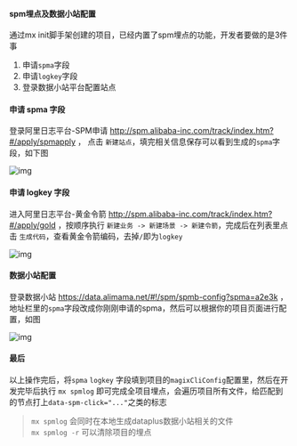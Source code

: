 

#### spm埋点及数据小站配置
通过mx init脚手架创建的项目，已经内置了spm埋点的功能，开发者要做的是3件事

1. 申请`spma`字段
2. 申请`logkey`字段
3. 登录数据小站平台配置站点


#### 申请 spma 字段
登录阿里日志平台-SPM申请 http://spm.alibaba-inc.com/track/index.htm?#/apply/spmapply ， 点击 `新建站点`，填完相关信息保存可以看到生成的`spma`字段，如下图 

![img](https://img.alicdn.com/tfs/TB1ECsdvBjTBKNjSZFDXXbVgVXa-1274-426.png)


#### 申请 logkey 字段
进入阿里日志平台-黄金令箭 http://spm.alibaba-inc.com/track/index.htm?#/apply/gold ，按顺序执行 `新建业务 -> 新建场景 -> 新建令箭`，完成后在列表里点击 `生成代码`，查看黄金令箭编码，去掉`/`即为`logkey`

![img](https://img.alicdn.com/tfs/TB162QCvpooBKNjSZFPXXXa2XXa-1032-510.png)


#### 数据小站配置
登录数据小站 https://data.alimama.net/#!/spm/spmb-config?spma=a2e3k  ，地址栏里的`spma`字段改成你刚刚申请的spma，然后可以根据你的项目页面进行配置，如图

![img](https://img.alicdn.com/tfs/TB1RKx_vtcnBKNjSZR0XXcFqFXa-1716-1194.png)

#### 最后

以上操作完后，将`spma` `logkey` 字段填到项目的`magixCliConfig`配置里，然后在开发完毕后执行 `mx spmlog` 即可完成全项目埋点，会遍历项目所有文件，给匹配到的节点打上`data-spm-click="..."`之类的标志
> `mx spmlog` 会同时在本地生成dataplus数据小站相关的文件<br>
> `mx spmlog -r` 可以清除项目的埋点


